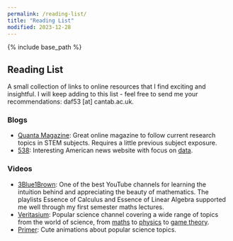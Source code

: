 ```yaml
---
permalink: /reading-list/
title: "Reading List"
modified: 2023-12-28
---
```


{% include base_path %}
<!--- {% include toc %} -->

## Reading List

A small collection of links to online resources that I find exciting and insightful. I will keep adding to this list - feel free to send me your recommendations: daf53 [at] cantab.ac.uk.

### Blogs

- [Quanta Magazine](https://www.quantamagazine.org/): Great online magazine to follow current research topics in STEM subjects. Requires a little previous subject exposure.
- [538](https://projects.fivethirtyeight.com/): Interesting American news website with focus on [data](https://data.fivethirtyeight.com/).

### Videos

- [3Blue1Brown](https://www.youtube.com/@3blue1brown): One of the best YouTube channels for learning the intuition behind and appreciating the beauty of mathematics. The playlists Essence of Calculus and Essence of Linear Algebra supported me well through my first semester maths lectures.
- [Veritasium](https://www.youtube.com/@veritasium): Popular science channel covering a wide range of topics from the world of science, from [maths](https://www.youtube.com/watch?v=ovJcsL7vyrk) to [physics](https://www.youtube.com/watch?v=fDek6cYijxI) to [game theory](https://www.youtube.com/watch?v=mScpHTIi-kM).
- [Primer](https://www.youtube.com/@PrimerBlobs): Cute animations about popular science topics.

